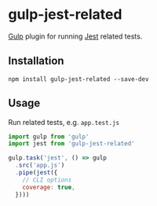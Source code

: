 # gulp-jest-related

[Gulp](https://github.com/gulpjs/gulp) plugin for running [Jest](https://github.com/facebook/jest) related tests.

## Installation

```
npm install gulp-jest-related --save-dev
```

## Usage

Run related tests, e.g. `app.test.js`

```js
import gulp from 'gulp'
import jest from 'gulp-jest-related'

gulp.task('jest', () => gulp
  .src('app.js')
  .pipe(jest({
    // CLI options
    coverage: true,
  })))
```
